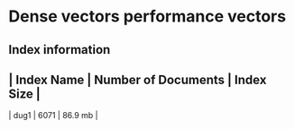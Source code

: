 # Dense vectors performance vectors

## Index information

| Index Name | Number of Documents | Index Size |
-----------------------------------------------
| dug1 | 6071 | 86.9 mb |
